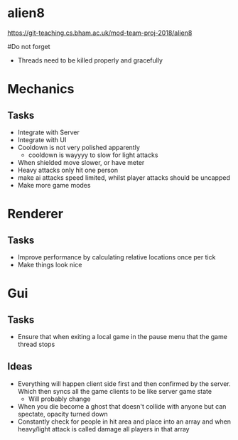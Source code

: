 # alien8

https://git-teaching.cs.bham.ac.uk/mod-team-proj-2018/alien8

#Do not forget
- Threads need to be killed properly and gracefully 

# Mechanics
## Tasks
- Integrate with Server
- Integrate with UI
- Cooldown is not very polished apparently
  - cooldown is wayyyy to slow for light attacks
- When shielded move slower, or have meter
- Heavy attacks only hit one person
- make ai attacks speed limited, whilst player attacks should be uncapped
- Make more game modes


# Renderer
## Tasks
- Improve performance by calculating relative locations once per tick
- Make things look nice


# Gui
## Tasks
- Ensure that when exiting a local game in the pause menu that the game thread stops
## Ideas
- Everything will happen client side first and then confirmed by the server. Which then syncs all the game clients to be like server game state
    - Will probably change
- When you die become a ghost that doesn't collide with anyone but can spectate, opacity turned down
- Constantly check for people in hit area and place into an array and when heavy/light attack is called damage all players in that array


